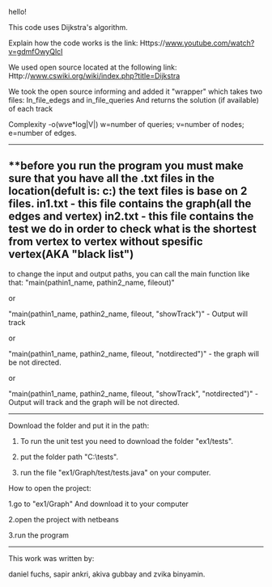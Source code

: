 hello!

This code uses Dijkstra's algorithm.

Explain how the code works is the link: Https://www.youtube.com/watch?v=gdmfOwyQlcI

We used open source located at the following link: Http://www.cswiki.org/wiki/index.php?title=Dijkstra

We took the open source informing and added it "wrapper" which takes two files: In_file_edegs and in_file_queries
And returns the solution (if available) of each track

Complexity -o(w*v*e*log|V|)
w=number of queries; v=number of nodes; e=number of edges.

----------------------------------------------------------------------------------------
**before you run the program you must make sure that you have all the .txt files in the location(defult is: c:\)
the text files is base on 2 files.
in1.txt - this file contains the graph(all the edges and vertex)
in2.txt - this file contains the test we do in order to check what is the shortest from vertex to vertex without spesific vertex(AKA "black list")
----------------------------------------------------------------------------------------

to change the input and output paths, you can call the main function like that:
"main(pathin1_name, pathin2_name, fileout)"

or

"main(pathin1_name, pathin2_name, fileout, "showTrack")" - Output will track

or

"main(pathin1_name, pathin2_name, fileout, "notdirected")" - the graph will be not directed.

or

"main(pathin1_name, pathin2_name, fileout, "showTrack", "notdirected")" - Output will track and the graph will be not directed.

----------------------------------------------------------------------------------------
Download the folder and put it in the path:

1. To run the unit test you need to download the folder "ex1/tests".

2. put the folder path "C:\tests".

3. run the file "ex1/Graph/test/tests.java" on your computer.


How to open the project:

1.go to "ex1/Graph" And download it to your computer

2.open the project with netbeans

3.run the program

----------------------------------------------------------------------------------------

This work was written by:

daniel fuchs, sapir ankri, akiva gubbay and zvika binyamin.
